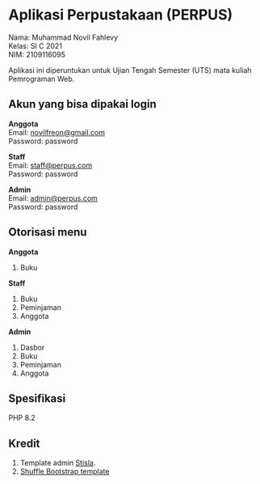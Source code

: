 # Aplikasi Perpustakaan (PERPUS)

Nama: Muhammad Novil Fahlevy <br>
Kelas: SI C 2021 <br>
NIM: 2109116095

<p>Aplikasi ini diperuntukan untuk Ujian Tengah Semester (UTS) mata kuliah Pemrograman Web.</p>

## Akun yang bisa dipakai login
**Anggota** <br>
Email: novilfreon@gmail.com <br>
Password: password

**Staff** <br>
Email: staff@perpus.com <br>
Password: password

**Admin** <br>
Email: admin@perpus.com <br>
Password: password

## Otorisasi menu
**Anggota**
1. Buku
   
**Staff**
1. Buku
2. Peminjaman
3. Anggota

**Admin**
1. Dasbor
2. Buku
3. Peminjaman
4. Anggota

## Spesifikasi
PHP 8.2

## Kredit
1. Template admin [Stisla](https://demo.getstisla.com).
2. [Shuffle Bootstrap template](https://bootstrapmade.com/demo/Shuffle)
